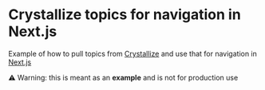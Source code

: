 # Crystallize topics for navigation in Next.js

Example of how to pull topics from [Crystallize](https://crystallize.com) and use that for navigation in [Next.js](https://nextjs.org)

⚠️ Warning: this is meant as an **example** and is not for production use
